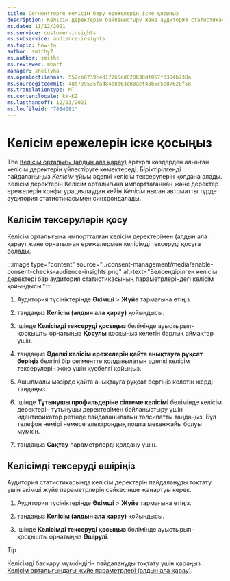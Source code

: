 ```yaml
---
title: Сегменттерге келісім беру ережелерін іске қосыңыз
description: Келісім деректерін байланыстыру және аудитория статистикасында келісімді тексеруді белсендіру үшін мына қадамдарды орындаңыз. Әкімші келісімді тексеруді де өшіре алады.
ms.date: 11/12/2021
ms.service: customer-insights
ms.subservice: audience-insights
ms.topic: how-to
author: smithy7
ms.author: smithc
ms.reviewer: mhart
manager: shellyha
ms.openlocfilehash: 552cb0739c4d17266dd028638df067f3384b738a
ms.sourcegitcommit: 48d799535fad84e8b63c80aef48b5c5e87628f58
ms.translationtype: MT
ms.contentlocale: kk-KZ
ms.lasthandoff: 12/03/2021
ms.locfileid: "7884081"
---
```

# <a name="activate-consent-rules"></a>Келісім ережелерін іске қосыңыз

The [Келісім орталығы (алдын ала қарау)](../consent-management/overview.md) әртүрлі көздерден алынған келісім деректерін үйлестіруге көмектеседі. Біріктірілгенді пайдаланыңыз *Келісім* ұйым әдепкі келісім тексерулерін қолдана алады. Келісім деректерін Келісім орталығына импорттағаннан және деректер ережелерін конфигурациялаудан кейін *Келісім* нысан автоматты түрде аудитория статистикасымен синхрондалады.

## <a name="enable-consent-checks"></a>Келісім тексерулерін қосу

Келісім орталығына импортталған келісім деректерімен (алдын ала қарау) және орнатылған ережелермен келісімді тексеруді қосуға болады. 

:::image type="content" source="../consent-management/media/enable-consent-checks-audience-insights.png" alt-text="Белсендірілген келісім деректері бар аудитория статистикасының параметрлеріндегі келісім қойындысы.":::

1. Аудитория түсініктерінде **Әкімші** > **Жүйе** тармағына өтіңіз.

1. таңдаңыз **Келісім (алдын ала қарау)** қойындысы.

1. Ішінде **Келісімді тексеруді қосыңыз** бөлімінде ауыстырып-қосқышты орнатыңыз **Қосулы** қосқыңыз келетін барлық аймақтар үшін.

1. таңдаңыз **Әдепкі келісім ережелерін қайта анықтауға рұқсат беріңіз** белгілі бір сегментте қолданылатын әдепкі келісім тексерулерін жою үшін құсбелгі қойыңыз. 

1. Ашылмалы мәзірде қайта анықтауға рұқсат бергіңіз келетін жерді таңдаңыз.     

1. Ішінде **Тұтынушы профильдеріне сілтеме келісімі** бөлімінде келісім деректерін тұтынушы деректерімен байланыстыру үшін идентификатор ретінде пайдаланылатын төлсипатты таңдаңыз. Бұл телефон нөмірі немесе электрондық пошта мекенжайы болуы мүмкін. 

1. таңдаңыз **Сақтау** параметрлерді қолдану үшін.

## <a name="disable-consent-checks"></a>Келісімді тексеруді өшіріңіз

Аудитория статистикасында келісім деректерін пайдалануды тоқтату үшін әкімші жүйе параметрлерін сәйкесінше жаңартуы керек.

1. Аудитория түсініктерінде **Әкімші** > **Жүйе** тармағына өтіңіз.

1. таңдаңыз **Келісім (алдын ала қарау)** қойындысы.

1. Ішінде **Келісімді тексеруді қосыңыз** бөлімінде ауыстырып-қосқышты орнатыңыз **Өшірулі**.

> [!TIP]
> Келісімді басқару мүмкіндігін пайдалануды тоқтату үшін қараңыз [Келісім орталығындағы жүйе параметрлері (алдын ала қарау)](../consent-management/system-settings.md).
